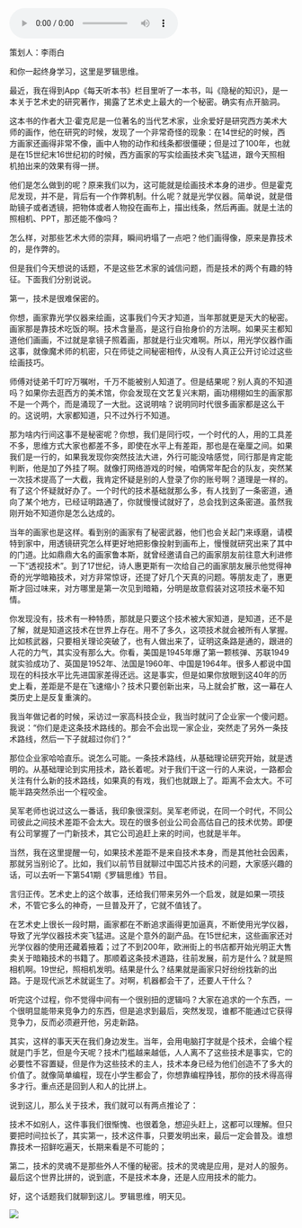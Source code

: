 <audio src="http://igetoss.cdn.igetget.com/mp3/201812/17/201812172309009238009406.mp3" controls="controls">您的浏览器不支持 audio 标签。</audio><p>策划人：李雨白</p><p>和你一起终身学习，这里是罗辑思维。</p><p>最近，我在得到App《每天听本书》栏目里听了一本书，叫《隐秘的知识》，是一本关于艺术史的研究著作，揭露了艺术史上最大的一个秘密。确实有点开脑洞。</p><p>这本书的作者大卫·霍克尼是一位著名的当代艺术家，业余爱好是研究西方美术大师的画作，他在研究的时候，发现了一个非常奇怪的现象：在14世纪的时候，西方画家还画得非常不像，画中人物的动作和线条都很僵硬；但是过了100年，也就是在15世纪末16世纪初的时候，西方画家的写实绘画技术突飞猛进，跟今天照相机拍出来的效果有得一拼。</p><p>他们是怎么做到的呢？原来我们以为，这可能就是绘画技术本身的进步。但是霍克尼发现，并不是，背后有一个作弊机制。什么呢？就是光学仪器。简单说，就是借助镜子或者透镜，把物体或者人物投在画布上，描出线条，然后再画。就是土法的照相机、PPT，那还能不像吗？</p><p>怎么样，对那些艺术大师的崇拜，瞬间坍塌了一点吧？他们画得像，原来是靠技术的，是作弊的。</p><p>但是我们今天想说的话题，不是这些艺术家的诚信问题，而是技术的两个有趣的特征。下面我们分别说说。</p><p>第一，技术是很难保密的。</p><p>你想，画家靠光学仪器来绘画，这事我们今天才知道，当年那就更是天大的秘密。画家那是靠技术吃饭的啊。技术含量高，是这行自抬身价的方法啊。如果买主都知道他们画画，不过就是拿镜子照着画，那就是行业灾难啊。所以，用光学仪器作画这事，就像魔术师的机密，只在师徒之间秘密相传，从没有人真正公开讨论过这些绘画技巧。</p><p>师傅对徒弟千叮咛万嘱咐，千万不能被别人知道了。但是结果呢？别人真的不知道吗？如果你去逛西方的美术馆，你会发现在文艺复兴末期，画功栩栩如生的画家那不是一个两个，而是涌现了一大批。这说明啥？说明同时代很多画家都是这么干的。这说明，大家都知道，只不过外行不知道。</p><p>那为啥内行间这事不是秘密呢？你想，我们是同行哎，一个时代的人，用的工具差不多，思维方式大家也都差不多，即使在水平上有差距，那也是在毫厘之间。如果我们是一行的，如果我发现你突然技法大进，外行可能没啥感觉，同行那是肯定能判断，他是加了外挂了啊。就像打网络游戏的时候，咱俩常年配合的队友，突然某一次技术提高了一大截，我肯定怀疑是别的人登录了你的账号啊？道理是一样的。有了这个怀疑就好办了。一个时代的技术基础就那么多，有人找到了一条密道，通向了某个地方，已经证明路通了，你就慢慢试就好了，总会找到这条密道。虽然我刚开始不知道你是怎么达成的。</p><p>当年的画家也是这样。看到别的画家有了秘密武器，他们也会关起门来琢磨，请模特到家中，用透镜研究怎么样更好地把影像投射到画布上，慢慢就研究出来了其中的门道。比如鼎鼎大名的画家鲁本斯，就曾经邀请自己的画家朋友前往意大利进修一下“透视技术”。到了17世纪，诗人惠更斯有一次给自己的画家朋友展示他觉得神奇的光学暗箱技术，对方非常惊讶，还提了好几个天真的问题。等朋友走了，惠更斯才回过味来，对方哪里是第一次见到暗箱，分明是故意假装对这项技术毫不知情。</p><p>你发现没有，技术有一种特质，那就是只要这个技术被大家知道，是知道，还不是了解，就是知道这技术在世界上存在。用不了多久，这项技术就会被所有人掌握。比如核武器，只要相关理论突破了，也有人做出来了，证明这条路是通的，跟进的人花的力气，其实没有那么大。你看，美国是1945年爆了第一颗核弹、苏联1949就实验成功了、英国是1952年、法国是1960年、中国是1964年。很多人都说中国现在的科技水平比先进国家差得还远。这是事实，但是如果你放眼到这40年的历史上看，差距是不是在飞速缩小？技术只要创新出来，马上就会扩散，这一幕在人类历史上是反复重演的。</p><p>我当年做记者的时候，采访过一家高科技企业，我当时就问了企业家一个傻问题。我说：“你们是走这条技术路线的。那会不会出现一家企业，突然走了另外一条技术路线，然后一下子就超过你们？”</p><p>那位企业家哈哈直乐。说怎么可能。一条技术路线，从基础理论研究开始，就是透明的。从基础理论到实用技术，路长着呢。对于我们干这一行的人来说，一路都会关注有什么新的技术路线，如果真的有戏，我们也就跟上了。距离不会太大。不可能半路突然杀出一个程咬金。</p><p>吴军老师也说过这么一番话，我印象很深刻。吴军老师说，在同一个时代，不同公司彼此之间技术差距不会太大。现在的很多创业公司会高估自己的技术优势。即便有公司掌握了一门新技术，其它公司追赶上来的时间，也就是半年。</p><p>当然，我在这里提醒一句，如果技术差距不是来自技术本身，而是其他社会因素，那就另当别论了。比如，我们以前节目就聊过中国芯片技术的问题，大家感兴趣的话，可以去听一下第541期《罗辑思维》节目。</p><p>言归正传。艺术史上的这个故事，还给我们带来另外一个启发，就是如果一项技术，不管它多么的神奇，一旦普及开了，它就不值钱了。</p><p>在艺术史上很长一段时期，画家都在不断追求画得更加逼真，不断使用光学仪器，导致了光学仪器技术突飞猛进。这是个意外的副产品。在15世纪末，这些画家还对光学仪器的使用还藏着掖着；过了不到200年，欧洲街上的书店都开始光明正大售卖关于暗箱技术的书籍了。那顺着这条技术道路，往前发展，前方是什么？就是照相机啊。19世纪，照相机发明。结果是什么？结果就是画家只好纷纷找新的出路。于是现代派艺术就诞生了。对啊，机器都会干了，还要人干什么？</p><p>听完这个过程，你不觉得中间有一个很别扭的逻辑吗？大家在追求的一个东西，一个很明显能带来竞争力的东西，但是追求到最后，突然发现，谁都不能通过它获得竞争力，反而必须避开他，另走新路。</p><p>其实，这样的事天天在我们身边发生。当年，会用电脑打字就是个技术，会编个程就是门手艺，但是今天呢？技术门槛越来越低，人人离不了这些技术是事实，它的必要性不容置疑，但是作为这些技术的主人，技术本身已经为他们创造不了多大的价值了。就像简单编程，现在小学生都会了，你想靠编程挣钱，那你的技术得高得多才行。重点还是回到人和人的比拼上。</p><p>说到这儿，那么关于技术，我们就可以有两点推论了：</p><p>技术不如别人，这件事我们很惭愧、也很着急，想迎头赶上，这都可以理解。但只要把时间拉长了，其实第一，技术这件事，只要发明出来，最后一定会普及。谁想靠技术一招鲜吃遍天，长期来看是不可能的；</p><p>第二，技术的灵魂不是那些外人不懂的秘密。技术的灵魂是应用，是对人的服务。最后这个世界比拼的，说到底，不是技术本身，还是人应用技术的能力。</p><p> </p><p></p><p></p><p>好，这个话题我们就聊到这儿。罗辑思维，明天见。</p><img src="https://piccdn.igetget.com/img/201812/17/201812172313585115736007.jpg" />